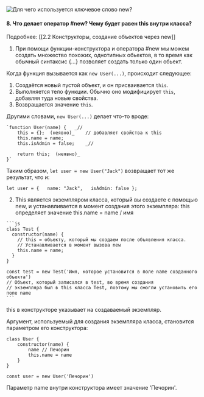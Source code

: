 ![Для чего используется ключевое слово `new`?](https://youtu.be/w-vUj0gHGgg?t=125)

#### 8. Что делает оператор #new? Чему будет равен this внутри класса? 
Подробнее: [[2.2 Конструкторы, создание объектов через new]]

1. При помощи функции-конструктора и оператора #new мы можем создать множество похожих, однотипных обьектов, в то время как обычный синтаксис {...} позволяет создать только один обьект.

Когда функция вызывается как `new User(...)`, происходит следующее:
1.  Создаётся новый пустой объект, и он присваивается `this`.
2.  Выполняется тело функции. Обычно оно модифицирует `this`, добавляя туда новые свойства.
3.  Возвращается значение `this`.

Другими словами, `new User(...)` делает что-то вроде:
~~~
`function User(name) {   _// 
	this = {};  (неявно)_    // добавляет свойства к this   
	this.name = name;   
	this.isAdmin = false;    _// 
	
	return this;  (неявно)_ 
}`
~~~
Таким образом, `let user = new User("Jack")` возвращает тот же результат, что и:

`let user = {   name: "Jack",   isAdmin: false };`

2. This является экземпляром класса, который вы создаете с помощью new, и устанавливается в момент создания этого экземпляра:
	this определяет значение this.name = name / имя 

````
```js
class Test {
  constructor(name) {
    // this = объекту, который мы создаем после объявления класса.
    // Устанавливается в момент вызова new
    this.name = name;
  }
}

const test = new Test('Имя, которое установится в поле name созданного объекта')
// Объект, который записался в test, во время создания
// экземпляра был в this класса Test, поэтому мы смогли установить его поле name
```
````

this в конструкторе указывает на создаваемый экземпляр.  
  
Аргумент, используемый для создания экземпляра класса, становится параметром его конструктора:  
  
```
class User {
    constructor(name) {
        name // Печорин
        this.name = name
    }
}

const user = new User('Печорин')
```
  
Параметр name внутри конструктора имеет значение 'Печорин'.  
